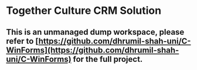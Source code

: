 # Together Culture CRM Solution
## This is an unmanaged dump workspace, please refer to [https://github.com/dhrumil-shah-uni/C-WinForms](https://github.com/dhrumil-shah-uni/C-WinForms) for the full project.
